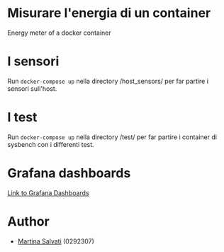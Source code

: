 # Misurare l'energia di un container
Energy meter of a docker container

# I sensori
Run ```docker-compose up``` nella directory /host_sensors/ per far partire i sensori sull'host.

# I test 
Run ```docker-compose up``` nella directory /test/ per far partire i container di sysbench con i differenti test.

# Grafana dashboards

 [Link to Grafana Dashboards](http://localhost:3000/dashboard/snapshot/S0QWWa7O7OyoajfSFeJSvC2SCgfab469)

Author
======================= 
- [Martina Salvati](https://github.com/msalvati1997)   (0292307)